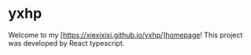 
# yxhp
Welcome to my [https://xiexixixi.github.io/yxhp/]homepage!
This project was developed by React typescript.
